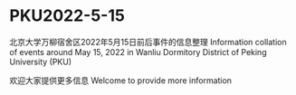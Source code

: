 # PKU2022-5-15
北京大学万柳宿舍区2022年5月15日前后事件的信息整理 
Information collation of events around May 15, 2022 in Wanliu Dormitory District of Peking University (PKU)

欢迎大家提供更多信息
Welcome to provide more information
